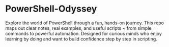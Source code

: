 # PowerShell-Odyssey
Explore the world of PowerShell through a fun, hands-on journey. This repo maps out clear notes, real examples, and useful scripts ~ from simple commands to powerful automation. Designed for curious minds who enjoy learning by doing and want to build confidence step by step in scripting.
